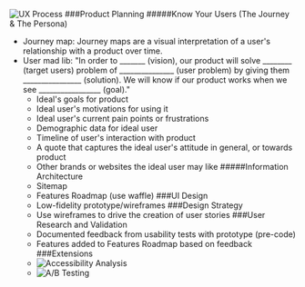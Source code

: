 ![UX Process](images/ux-process)
###Product Planning
#####Know Your Users (The Journey & The Persona)
* Journey map: Journey maps are a visual interpretation of a user's relationship with a product over time.
* User mad lib:
"In order to _______ (vision), our product will solve ________ (target users) problem of _______________ (user problem) by giving them ________________ (solution). We will know if our product works when we see _________________ (goal)."
  * Ideal's goals for product
  * Ideal user's motivations for using it
  * Ideal user's current pain points or frustrations
  * Demographic data for ideal user
  * Timeline of user's interaction with product
  * A quote that captures the ideal user's attitude in general, or towards product
  * Other brands or websites the ideal user may like
#####Information Architecture
  * Sitemap
  * Features Roadmap (use waffle)
###UI Design
  * Low-fidelity prototype/wireframes
###Design Strategy
  * Use wireframes to drive the creation of user stories
###User Research and Validation
  * Documented feedback from usability tests with prototype (pre-code)
  * Features added to Features Roadmap based on feedback
###Extensions
  * ![Accessibility Analysis](https://medium.com/salesforce-ux/7-things-every-designer-needs-to-know-about-accessibility-64f105f0881b#.s1nnugogw)
  * ![A/B Testing](https://en.wikipedia.org/wiki/A/B_testing)
